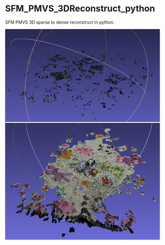 # SFM_PMVS_3DReconstruct_python
SFM PMVS 3D sparse to dense reconstruct in python.

![image](https://github.com/CaptainEven/SFM_PMVS_3DReconstruct_python/blob/master/sparse.jpg)
![image](https://github.com/CaptainEven/SFM_PMVS_3DReconstruct_python/blob/master/dense_2.jpg)

